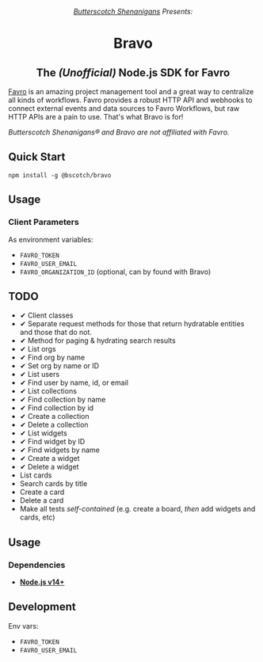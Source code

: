 <p align="center"><i><a href="https://www.bscotch.net">Butterscotch Shenanigans</a> Presents:</i></p>

<h1 align="center"> Bravo</h1>
<h2 align="center">The <i>(Unofficial)</i> Node.js SDK for Favro</h2>

[Favro](https://www.favro.com/) is an amazing project management tool
and a great way to centralize all kinds of workflows. Favro provides a
robust HTTP API and webhooks to connect external events and data sources
to Favro Workflows, but raw HTTP APIs are a pain to use. That's what Bravo
is for!

_Butterscotch Shenanigans&reg; and Bravo are not affiliated with Favro._

## Quick Start

`npm install -g @bscotch/bravo`

## Usage

### Client Parameters

As environment variables:

- `FAVRO_TOKEN`
- `FAVRO_USER_EMAIL`
- `FAVRO_ORGANIZATION_ID` (optional, can by found with Bravo)

## TODO

- ✔ Client classes
- ✔ Separate request methods for those that
  return hydratable entities and those that
  do not.
- ✔ Method for paging & hydrating search results
- ✔ List orgs
- ✔ Find org by name
- ✔ Set org by name or ID
- ✔ List users
- ✔ Find user by name, id, or email
- ✔ List collections
- ✔ Find collection by name
- ✔ Find collection by id
- ✔ Create a collection
- ✔ Delete a collection
- ✔ List widgets
- ✔ Find widget by ID
- ✔ Find widgets by name
- ✔ Create a widget
- ✔ Delete a widget
- List cards
- Search cards by title
- Create a card
- Delete a card
- Make all tests _self-contained_ (e.g. create a board, _then_ add widgets and cards, etc)

## Usage

### Dependencies

- [**Node.js v14+**](https://nodejs.org/)

## Development

Env vars:

- `FAVRO_TOKEN`
- `FAVRO_USER_EMAIL`
